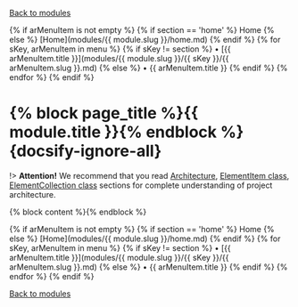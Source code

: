 [Back to modules](modules/home.md)

{% if arMenuItem is not empty %}
{% if section == 'home' %}
Home
{% else %}
  [Home](modules/{{ module.slug }}/home.md)
{% endif %}
{% for sKey, arMenuItem in menu %}
  {% if sKey != section %}
• [{{ arMenuItem.title }}](modules/{{ module.slug }}/{{ sKey }}/{{ arMenuItem.slug }}.md)
  {% else %}
• {{ arMenuItem.title }}
  {% endif %}
{% endfor %}
{% endif %}

# {% block page_title %}{{ module.title }}{% endblock %} {docsify-ignore-all}

!> **Attention!**  We recommend that you read [Architecture](architecture/architecture), [ElementItem class](architecture/item-class/item-class.md),
[ElementCollection class](architecture/collection-class/collection-class.md) sections for complete understanding of  project architecture.

{% block content %}{% endblock %}

{% if arMenuItem is not empty %}
{% if section == 'home' %}
  Home
{% else %}
  [Home](modules/{{ module.slug }}/home.md)
{% endif %}
{% for sKey, arMenuItem in menu %}
  {% if sKey != section %}
    • [{{ arMenuItem.title }}](modules/{{ module.slug }}/{{ sKey }}/{{ arMenuItem.slug }}.md)
  {% else %}
    • {{ arMenuItem.title }}
  {% endif %}
{% endfor %}
{% endif %}

[Back to modules](modules/home.md)